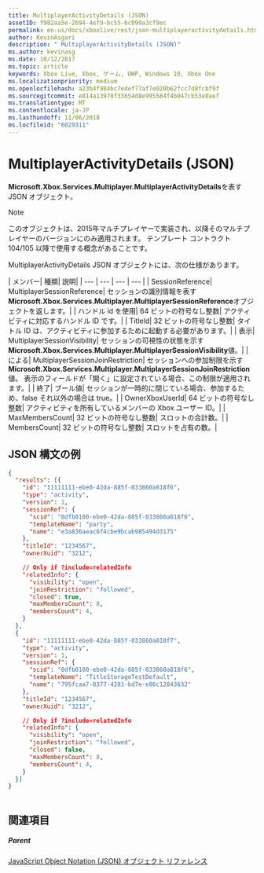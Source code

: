 ```yaml
---
title: MultiplayerActivityDetails (JSON)
assetID: f982aa5e-2694-4ef9-bc55-6c099a3cf9ec
permalink: en-us/docs/xboxlive/rest/json-multiplayeractivitydetails.html
author: KevinAsgari
description: " MultiplayerActivityDetails (JSON)"
ms.author: kevinasg
ms.date: 10/12/2017
ms.topic: article
keywords: Xbox Live, Xbox, ゲーム, UWP, Windows 10, Xbox One
ms.localizationpriority: medium
ms.openlocfilehash: a23b4f984bc7edef77af7e020b62fcc7d8fcbf9f
ms.sourcegitcommit: e814a13978f33654d8e995584f4b047cb53e0aef
ms.translationtype: MT
ms.contentlocale: ja-JP
ms.lasthandoff: 11/06/2018
ms.locfileid: "6029311"
---
```

# <a name="multiplayeractivitydetails-json"></a>MultiplayerActivityDetails (JSON)
**Microsoft.Xbox.Services.Multiplayer.MultiplayerActivityDetails**を表す JSON オブジェクト。 

> [!NOTE] 
> このオブジェクトは、2015年マルチプレイヤーで実装され、以降そのマルチプレイヤーのバージョンにのみ適用されます。 テンプレート コントラクト 104/105 以降で使用する概念があることです。  

 
<a id="ID4ES"></a>

  
 
MultiplayerActivityDetails JSON オブジェクトには、次の仕様があります。
 
| メンバー| 種類| 説明| 
| --- | --- | --- | --- | 
| SessionReference| MultiplayerSessionReference| セッションの識別情報を表す<b>Microsoft.Xbox.Services.Multiplayer.MultiplayerSessionReference</b>オブジェクトを返します。| 
| ハンドル id を使用| 64 ビットの符号なし整数| アクティビティに対応するハンドル ID です。| 
| TitleId| 32 ビットの符号なし整数| タイトル ID は、アクティビティに参加するために起動する必要があります。| 
| 表示| MultiplayerSessionVisibility| セッションの可視性の状態を示す<b>Microsoft.Xbox.Services.Multiplayer.MultiplayerSessionVisibility</b>値。| 
| による| MultiplayerSessionJoinRestriction| セッションへの参加制限を示す<b>Microsoft.Xbox.Services.Multiplayer.MultiplayerSessionJoinRestriction</b>値。 表示のフィールドが「開く」に設定されている場合、この制限が適用されます。| 
| 終了| ブール値| セッションが一時的に閉じている場合、参加するため、false それ以外の場合は true。| 
| OwnerXboxUserId| 64 ビットの符号なし整数| アクティビティを所有しているメンバーの Xbox ユーザー ID。| 
| MaxMembersCount| 32 ビットの符号なし整数| スロットの合計数。| 
| MembersCount| 32 ビットの符号なし整数| スロットを占有の数。| 
  
<a id="ID4E3D"></a>

 
## <a name="sample-json-syntax"></a>JSON 構文の例
 

```json
{
  "results": [{
    "id": "11111111-ebe0-42da-885f-033860a818f6",
    "type": "activity",
    "version": 1,
    "sessionRef": {
      "scid": "8dfb0100-ebe0-42da-885f-033860a818f6",
      "templateName": "party",
      "name": "e3a836aeac6f4cbe9bcab985494d3175"
    },
    "titleId": "1234567",
    "ownerXuid": "3212",

    // Only if ?include=relatedInfo
    "relatedInfo": {
      "visibility": "open",
      "joinRestriction": "followed",
      "closed": true,
      "maxMembersCount": 8,
      "membersCount": 4,
    }
  },
  {
    "id": "11111111-ebe0-42da-885f-033860a818f7",
    "type": "activity",
    "version": 1,
    "sessionRef": {
      "scid": "8dfb0100-ebe0-42da-885f-033860a818f6",
      "templateName": "TitleStorageTestDefault",
      "name": "795fcaa7-8377-4281-bd7e-e86c12843632"
    },
    "titleId": "1234567",
    "ownerXuid": "3212",

    // Only if ?include=relatedInfo
    "relatedInfo": {
      "visibility": "open",
      "joinRestriction": "followed",
      "closed": false,
      "maxMembersCount": 8,
      "membersCount": 4,
    }
  }]
}
    
```

  
<a id="ID4EFE"></a>

 
## <a name="see-also"></a>関連項目
 
<a id="ID4EHE"></a>

 
##### <a name="parent"></a>Parent 

[JavaScript Object Notation (JSON) オブジェクト リファレンス](atoc-xboxlivews-reference-json.md)

   